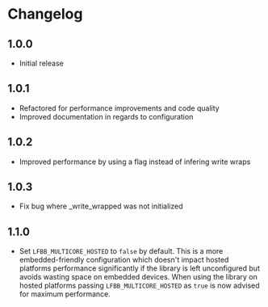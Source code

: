 # Changelog

## 1.0.0

- Initial release

## 1.0.1

- Refactored for performance improvements and code quality
- Improved documentation in regards to configuration

## 1.0.2

- Improved performance by using a flag instead of infering write wraps

## 1.0.3

- Fix bug where _write_wrapped was not initialized

## 1.1.0

- Set ```LFBB_MULTICORE_HOSTED``` to ```false``` by default. This is a more embedded-friendly configuration which doesn't impact hosted platforms performance significantly if the library is left unconfigured but avoids wasting space on embedded devices. When using the library on hosted platforms passing ```LFBB_MULTICORE_HOSTED``` as ```true``` is now advised for maximum performance.
